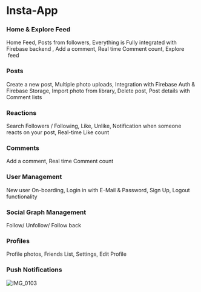 # Insta-App

 ### Home & Explore Feed 
Home Feed, 
Posts from followers, 
Everything is Fully integrated with Firebase backend , 
Add a comment,
Real time Comment count,
Explore  feed

### Posts 

Create a new post,
Multiple photo uploads,
Integration with Firebase Auth & Firebase Storage,
Import photo from library, Delete post,
Post details with Comment lists

### Reactions 

Search Followers / Following,
Like, Unlike,
Notification when someone reacts on your post,
Real-time Like count

### Comments

Add a comment, Real time Comment count

### User Management

New user On-boarding,
Login in with E-Mail & Password,
Sign Up,
Logout functionality

### Social Graph Management 

Follow/ Unfollow/ Follow back

### Profiles
Profile photos,
Friends List,
Settings,
Edit Profile

### Push Notifications

![IMG_0103](https://user-images.githubusercontent.com/79483153/137399933-de63c407-b04d-4536-adb0-12a8f8b8dca8.PNG)





